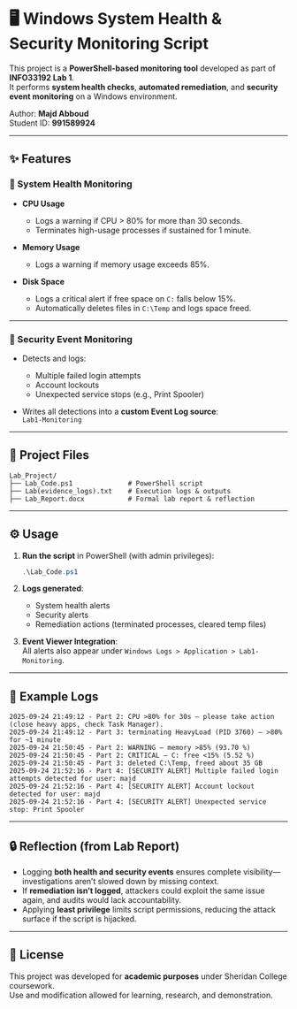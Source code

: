 # 🖥️ Windows System Health & Security Monitoring Script

This project is a **PowerShell-based monitoring tool** developed as part of **INFO33192 Lab 1**.  
It performs **system health checks**, **automated remediation**, and **security event monitoring** on a Windows environment.  

Author: **Majd Abboud**  
Student ID: **991589924**

---

## ✨ Features

### 🔧 System Health Monitoring
- **CPU Usage**  
  - Logs a warning if CPU > 80% for more than 30 seconds.  
  - Terminates high-usage processes if sustained for 1 minute.

- **Memory Usage**  
  - Logs a warning if memory usage exceeds 85%.

- **Disk Space**  
  - Logs a critical alert if free space on `C:` falls below 15%.  
  - Automatically deletes files in `C:\Temp` and logs space freed.

---

### 🔐 Security Event Monitoring
- Detects and logs:  
  - Multiple failed login attempts  
  - Account lockouts  
  - Unexpected service stops (e.g., Print Spooler)

- Writes all detections into a **custom Event Log source**:  
  `Lab1-Monitoring`

---

## 📂 Project Files

```
Lab_Project/
├── Lab_Code.ps1              # PowerShell script
├── Lab(evidence_logs).txt    # Execution logs & outputs
├── Lab_Report.docx           # Formal lab report & reflection
```

---

## ⚙️ Usage

1. **Run the script** in PowerShell (with admin privileges):  
   ```powershell
   .\Lab_Code.ps1
   ```

2. **Logs generated**:  
   - System health alerts  
   - Security alerts  
   - Remediation actions (terminated processes, cleared temp files)

3. **Event Viewer Integration**:  
   All alerts also appear under `Windows Logs > Application > Lab1-Monitoring`.

---

## 📝 Example Logs

```
2025-09-24 21:49:12 - Part 2: CPU >80% for 30s — please take action (close heavy apps, check Task Manager).
2025-09-24 21:49:12 - Part 3: terminating HeavyLoad (PID 3760) — >80% for ~1 minute
2025-09-24 21:50:45 - Part 2: WARNING — memory >85% (93.70 %)
2025-09-24 21:50:45 - Part 2: CRITICAL — C: free <15% (5.52 %)
2025-09-24 21:50:45 - Part 3: deleted C:\Temp, freed about 35 GB
2025-09-24 21:52:16 - Part 4: [SECURITY ALERT] Multiple failed login attempts detected for user: majd
2025-09-24 21:52:16 - Part 4: [SECURITY ALERT] Account lockout detected for user: majd
2025-09-24 21:52:16 - Part 4: [SECURITY ALERT] Unexpected service stop: Print Spooler
```

---

## 🔒 Reflection (from Lab Report)

- Logging **both health and security events** ensures complete visibility—investigations aren’t slowed down by missing context.  
- If **remediation isn’t logged**, attackers could exploit the same issue again, and audits would lack accountability.  
- Applying **least privilege** limits script permissions, reducing the attack surface if the script is hijacked.  

---

## 📜 License

This project was developed for **academic purposes** under Sheridan College coursework.  
Use and modification allowed for learning, research, and demonstration.
